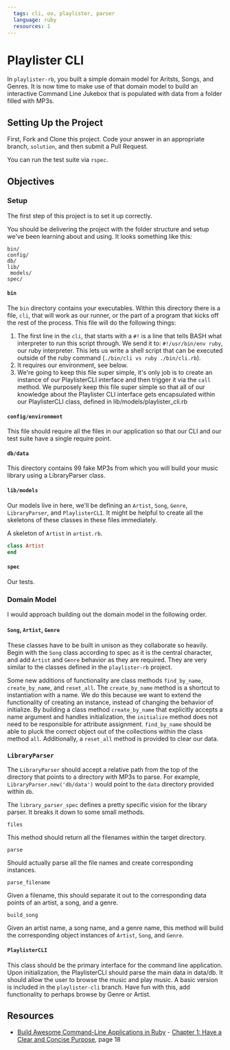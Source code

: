 ```yaml
---
  tags: cli, oo, playlister, parser
  language: ruby
  resources: 1
---
```


# Playlister CLI

In `playlister-rb`, you built a simple domain model for Aritsts, Songs, and Genres. It is now time to make use of that domain model to build an interactive Command Line Jukebox that is populated with data from a folder filled with MP3s.

## Setting Up the Project

First, Fork and Clone this project. Code your answer in an appropriate branch, `solution`, and then submit a Pull Request.

You can run the test suite via `rspec`.

## Objectives

### Setup

The first step of this project is to set it up correctly.

You should be delivering the project with the folder structure and setup we've been learning about and using. It looks something like this:

```
bin/
config/
db/
lib/
 models/ 
spec/
```

#### `bin`

The `bin` directory contains your executables. Within this directory there is a file, `cli`, that will work as our runner, or the part of a program that kicks off the rest of the process. This file will do the following things:

1. The first line in the `cli`, that starts with a `#!` is a line that tells BASH what interpreter to run this script through. We send it to: `#!/usr/bin/env ruby`, our ruby interpreter. This lets us write a shell script that can be executed outside of the ruby command (`./bin/cli vs ruby ./bin/cli.rb`).
2. It requires our environment, see below.
3. We're going to keep this file super simple, it's only job is to create an instance of our PlaylisterCLI interface and then trigger it via the `call` method. We purposely keep this file super simple so that all of our knowledge about the Playlister CLI interface gets encapsulated within our PlaylisterCLI class, defined in lib/models/playlister_cli.rb

#### `config/environment`

This file should require all the files in our application so that our CLI and our test suite have a single require point.

#### `db/data`

This directory contains 99 fake MP3s from which you will build your music library using a LibraryParser class.

#### `lib/models`

Our models live in here, we'll be defining an `Artist`, `Song`, `Genre`, `LibraryParser`, and `PlaylisterCLI`. It might be helpful to create all the skeletons of these classes in these files immediately.

A skeleton of `Artist` in `artist.rb`.

```ruby
class Artist
end
```

#### `spec`

Our tests.

### Domain Model

I would approach building out the domain model in the following order.

#### `Song`, `Artist`, `Genre`

These classes have to be built in unison as they collaborate so heavily. Begin with the `Song` class according to spec as it is the central character, and add `Artist` and `Genre` behavior as they are required. They are very similar to the classes defined in the `playlister-rb` project.

Some new additions of functionality are class methods `find_by_name`, `create_by_name`, and `reset_all`. The `create_by_name` method is a shortcut to instantiation with a name. We do this because we want to extend the functionality of creating an instance, instead of changing the behavior of initialize. By building a class method `create_by_name` that explicitly accepts a name argument and handles initialization, the `initialize` method does not need to be responsible for attribute assignment. `find_by_name` should be able to pluck the correct object out of the collections within the class method `all`. Additionally, a `reset_all` method is provided to clear our data.

### `LibraryParser`

The `LibraryParser` should accept a relative path from the top of the directory that points to a directory with MP3s to parse. For example, `LibraryParser.new('db/data')` would point to the `data` directory provided within `db`.

The `library_parser_spec` defines a pretty specific vision for the library parser. It breaks it down to some small methods.

`files`

This method should return all the filenames within the target directory.

`parse`

Should actually parse all the file names and create corresponding instances.

`parse_filename`

Given a filename, this should separate it out to the corresponding data points of an artist, a song, and a genre.

`build_song`

Given an artist name, a song name, and a genre name, this method will build the corresponding object instances of `Artist`, `Song`, and `Genre`.

#### `PlaylisterCLI`

This class should be the primary interface for the command line application. Upon initialization, the PlaylisterCLI should parse the main data in data/db. It should allow the user to browse the music and play music. A basic version is included in the `playlister-cli` branch. Have fun with this, add functionality to perhaps browse by Genre or Artist.

## Resources
* [Build Awesome Command-Line Applications in Ruby](http://books.flatironschool.com/books/103) - [Chapter 1: Have a Clear and Concise Purpose](http://books.flatironschool.com/books/103), page 18
